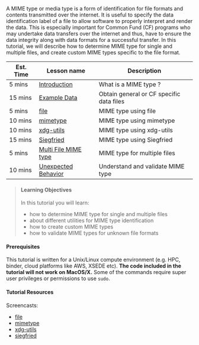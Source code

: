 A MIME type or media type is a form of identification for file formats and contents transmitted over the internet. It is useful to specify the data identification label of a file to allow software to properly interpret and render the data. This is especially important for Common Fund (CF) programs who may undertake data transfers over the internet and thus, have to ensure the data integrity along with data formats for a successful transfer. In this tutorial, we will describe how to determine MIME type for single and multiple files, and create custom MIME types specific to the file format.

Est. Time | Lesson name | Description
--- | --- | ---
5 mins | [Introduction](https://www.nih-cfde.org/resource/intro-mime-type.md) | What is a MIME type ?
15 mins | [Example Data](https://www.nih-cfde.org/resource/example-data-files.md) | Obtain general or CF specific data files
5 mins | [file](https://www.nih-cfde.org/resource/file.md) | MIME type using file
10 mins | [mimetype](https://www.nih-cfde.org/resource/mimetype.md) | MIME type using mimetype
10 mins | [xdg-utils](https://www.nih-cfde.org/resource/xdg-utils.md) | MIME type using xdg-utils
15 mins | [Siegfried](https://www.nih-cfde.org/resource/siegfried.md) | MIME type using Siegfried
5 mins  | [Multi File MIME type ](https://www.nih-cfde.org/resource/multiple-file-mime.md) | MIME type for multiple files
10 mins | [Unexpected Behavior](https://www.nih-cfde.org/resource/unexpected-behavior.md) | Understand and validate MIME type

> #### Learning Objectives
> In this tutorial you will learn:
>
> - how to determine MIME type for single and multiple files
> - about different utilities for MIME type identification
> - how to create custom MIME types
> - how to validate MIME types for unknown file formats

#### Prerequisites
This tutorial is written for a Unix/Linux compute environment (e.g. HPC, binder, cloud platforms like AWS, XSEDE etc). **The code included in the tutorial will not work on MacOS/X.** Some of the commands require super user privileges or permissions to use `sudo`.


#### Tutorial Resources
Screencasts:
- [file](https://www.nih-cfde.org/resource/file.md)
- [mimetype](https://www.nih-cfde.org/resource/mimetype.md)
- [xdg-utils](https://www.nih-cfde.org/resource/xdg-utils.md)
- [siegfried](https://www.nih-cfde.org/resource/siegfried.md)
